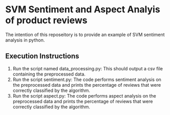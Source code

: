 # SVM Sentiment and Aspect Analyis of product reviews
The intention of this reposeitory is to provide an example of SVM sentiment analysis in python.
## Execution Instructions
1. Run the script named data_processing.py: This should output a csv
   file containing the preprocessed data.
2. Run the script sentiment.py: The code performs sentiment analysis
   on the preprocessed data and prints the percentage of reviews that
   were correctly classified by the algorithm.
3. Run the script aspect.py: The code performs aspect analysis on the
   preprocessed data and prints the percentage of reviews that were
   correctly classified by the algorithm.
